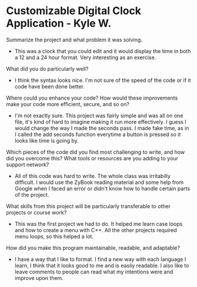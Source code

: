 # Customizable Digital Clock Application - Kyle W.


Summarize the project and what problem it was solving.

- This was a clock that you could edit and it would display the time in both a 12 and a 24 hour format. Very interesting as an exercise.
  
  
What did you do particularly well?

- I think the syntax looks nice. I'm not sure of the speed of the code or if it code have been done better.
  
  
Where could you enhance your code? How would these improvements make your code more efficient, secure, and so on?

- I'm not exactly sure. This project was fairly simple and was all on one file, it's kind of hard to imagine making it run more effectively. I guess I would change the way I made the seconds pass. I made fake time, as in I called the add seconds function everytime a button is pressed so it looks like time is going by.
  
  
Which pieces of the code did you find most challenging to write, and how did you overcome this? What tools or resources are you adding to your support network?

- All of this code was hard to write. The whole class was irritabilly difficult. I would use the ZyBook reading material and some help from Google when I faced an error or didn't know how to handle certain parts of the project.
  
  
What skills from this project will be particularly transferable to other projects or course work?

- This was the first project we had to do. It helped me learn case loops and how to create a menu with C++. All the other projects required menu loops, so this helped a lot.
  
  
How did you make this program maintainable, readable, and adaptable?

- I have a way that I like to format. I find a new way with each language I learn, I think that it looks good to me and is easily readable. I also like to leave comments to people can read what my intentions were and improve upon them.
